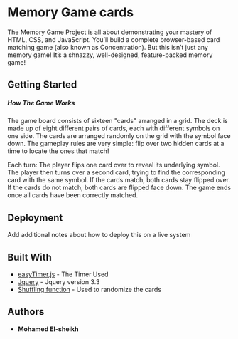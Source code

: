 

# Memory Game cards

The Memory Game Project is all about demonstrating your mastery of HTML, CSS, and JavaScript. You’ll build a complete browser-based card matching game (also known as Concentration). But this isn’t just any memory game! It’s a shnazzy, well-designed, feature-packed memory game!

## Getting Started

##### How The Game Works
The game board consists of sixteen "cards" arranged in a grid. The deck is made up of eight different pairs of cards, each with different symbols on one side. The cards are arranged randomly on the grid with the symbol face down. The gameplay rules are very simple: flip over two hidden cards at a time to locate the ones that match!

Each turn:
The player flips one card over to reveal its underlying symbol.
The player then turns over a second card, trying to find the corresponding card with the same symbol.
If the cards match, both cards stay flipped over.
If the cards do not match, both cards are flipped face down.
The game ends once all cards have been correctly matched.



## Deployment

Add additional notes about how to deploy this on a live system

## Built With

* [easyTimer.js](https://albert-gonzalez.github.io/easytimer.js/) - The Timer Used
* [Jquery](https://ajax.googleapis.com/ajax/libs/jquery/3.3.1/jquery.min.js) - Jquery version 3.3
* [Shuffling function](http://stackoverflow.com/a/2450976) - Used to randomize the cards


## Authors

* **Mohamed El-sheikh**

